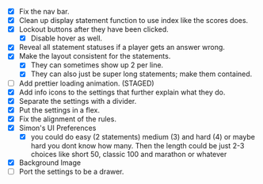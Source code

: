 - [x] Fix the nav bar.
- [x] Clean up display statement function to use index like the scores does.
- [x] Lockout buttons after they have been clicked.
	- [x] Disable hover as well. 
- [x] Reveal all statement statuses if a player gets an answer wrong.
- [x] Make the layout consistent for the statements. 
	- [x] They can sometimes show up 2 per line.
	- [x] They can also just be super long statements; make them contained.
- [ ] Add prettier loading animation. (STAGED)
- [x] Add info icons to the settings that further explain what they do.
- [x] Separate the settings with a divider.
- [x] Put the settings in a flex.
- [x] Fix the alignment of the rules.
- [x] Simon's UI Preferences
	- [x] you could do easy (2 statements) medium (3) and hard (4) or maybe hard you dont know how many. Then the length could be just 2-3 choices like short 50, classic 100 and marathon or whatever
- [x] Background Image
- [ ] Port the settings to be a drawer.